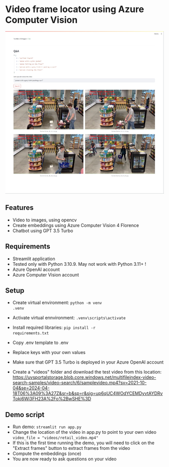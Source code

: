 # Video frame locator using Azure Computer Vision
![Illustration!](video_frame_locator.jpg)
## Features
- Video to images, using opencv
- Create embeddings using Azure Computer Vision 4 Florence
- Chatbot using GPT 3.5 Turbo

## Requirements
- Streamlit application
- Tested only with Python 3.10.9. May not work with Python 3.11+ !
- Azure OpenAI account
- Azure Computer Vision account

## Setup
- Create virtual environment: <code>python -m venv .venv</code>
- Activate virtual ennvironment: <code>.venv\scripts\activate</code>
- Install required libraries: <code>pip install -r requirements.txt</code>

- Copy .env template to .env
- Replace keys with your own values
- Make sure that GPT 3.5 Turbo is deployed in your Azure OpenAI account
- Create a "videos" folder and download the test video from this location: https://uvsportalstorage.blob.core.windows.net/multifileindex-video-search-samples/video-search/6/samplevideo.mp4?sv=2021-10-04&se=2024-04-18T06%3A09%3A27Z&sr=b&sp=r&sig=up6qUC4WOdYCEMDyvtAYDRvToki6Wi3FH23A%2Fo%2BwSHE%3D

## Demo script
- Run demo: <code>streamlit run app.py</code>
- Change the location of the video in app.py to point to your own video
<code>video_file = "videos/retail_video.mp4"</code>
- If this is the first time running the demo, you will need to click on the "Extract frames" button to extract frames from the video
- Compute the embeddings (once) 
- You are now ready to ask questions on your video

